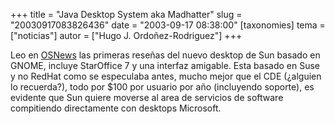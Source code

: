 +++
title = "Java Desktop System aka Madhatter"
slug = "20030917083826436"
date = "2003-09-17 08:38:00"
[taxonomies]
tema = ["noticias"]
autor = ["Hugo J. Ordoñez-Rodriguez"]
+++

Leo en [OSNews](http://www.osnews.com/story.php?news_id=4549) las
primeras reseñas del nuevo desktop de Sun basado en GNOME, incluye
StarOffice 7 y una interfaz amigable. Esta basado en Suse y no RedHat
como se especulaba antes, mucho mejor que el CDE (¿alguien lo
recuerda?), todo por $100 por usuario por año (incluyendo soporte), es
evidente que Sun quiere moverse al area de servicios de software
compitiendo directamente con desktops Microsoft.

